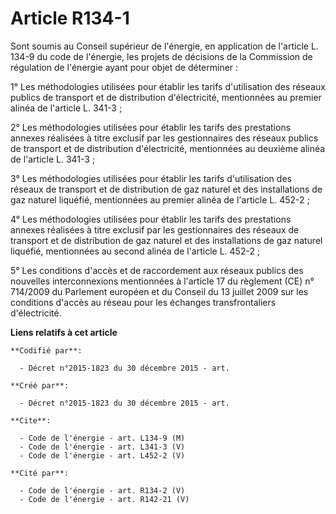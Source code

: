 # Article R134-1

Sont soumis au Conseil supérieur de l'énergie, en application de l'article L. 134-9 du code de l'énergie, les projets de
décisions de la Commission de régulation de l'énergie ayant pour objet de déterminer : 

1° Les méthodologies utilisées pour établir les tarifs d'utilisation des réseaux publics de transport et de distribution
d'électricité, mentionnées au premier alinéa de l'article L. 341-3 ; 

2° Les méthodologies utilisées pour établir les tarifs des prestations annexes réalisées à titre exclusif par les
gestionnaires des réseaux publics de transport et de distribution d'électricité, mentionnées au deuxième alinéa de l'article
L. 341-3 ;

3° Les méthodologies utilisées pour établir les tarifs d'utilisation des réseaux de transport et de distribution de gaz
naturel et des installations de gaz naturel liquéfié, mentionnées au premier alinéa de l'article L. 452-2 ; 

4° Les méthodologies utilisées pour établir les tarifs des prestations annexes réalisées à titre exclusif par les
gestionnaires des réseaux de transport et de distribution de gaz naturel et des installations de gaz naturel liquéfié,
mentionnées au second alinéa de l'article L. 452-2 ; 

5° Les conditions d'accès et de raccordement aux réseaux publics des nouvelles interconnexions mentionnées à l'article 17 du
règlement (CE) n° 714/2009 du Parlement européen et du Conseil du 13 juillet 2009 sur les conditions d'accès au réseau pour
les échanges transfrontaliers d'électricité.

**Liens relatifs à cet article**

	**Codifié par**:

	  - Décret n°2015-1823 du 30 décembre 2015 - art.

	**Créé par**:

	  - Décret n°2015-1823 du 30 décembre 2015 - art.

	**Cite**:

	  - Code de l'énergie - art. L134-9 (M)
	  - Code de l'énergie - art. L341-3 (V)
	  - Code de l'énergie - art. L452-2 (V)

	**Cité par**:

	  - Code de l'énergie - art. R134-2 (V)
	  - Code de l'énergie - art. R142-21 (V)
